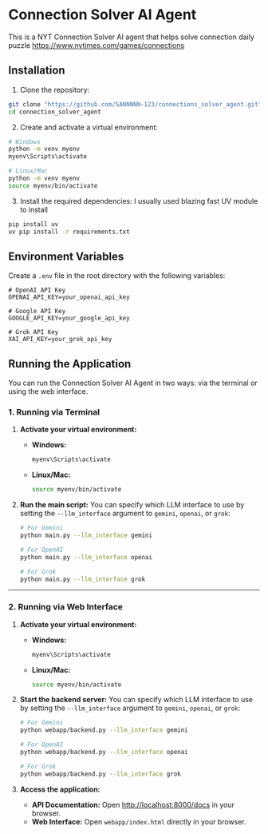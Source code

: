 # Connection Solver AI Agent

This is a NYT Connection Solver AI agent that helps solve connection daily puzzle
https://www.nytimes.com/games/connections


## Installation

1. Clone the repository:
```bash
git clone "https://github.com/SANNNNN-123/connections_solver_agent.git"
cd connection_solver_agent
```

2. Create and activate a virtual environment:
```bash
# Windows
python -m venv myenv
myenv\Scripts\activate

# Linux/Mac
python -m venv myenv
source myenv/bin/activate
```

3. Install the required dependencies:
I usually used blazing fast UV module to install
```bash
pip install uv
uv pip install -r requirements.txt
```

## Environment Variables

Create a `.env` file in the root directory with the following variables:

```env
# OpenAI API Key
OPENAI_API_KEY=your_openai_api_key

# Google API Key
GOOGLE_API_KEY=your_google_api_key

# Grok API Key
XAI_API_KEY=your_grok_api_key
```

## Running the Application

You can run the Connection Solver AI Agent in two ways: via the terminal or using the web interface.

### 1. Running via Terminal

1. **Activate your virtual environment:**
   - **Windows:**
     ```bash
     myenv\Scripts\activate
     ```
   - **Linux/Mac:**
     ```bash
     source myenv/bin/activate
     ```

2. **Run the main script:**
   You can specify which LLM interface to use by setting the `--llm_interface` argument to `gemini`, `openai`, or `grok`:
   ```bash
   # For Gemini
   python main.py --llm_interface gemini

   # For OpenAI
   python main.py --llm_interface openai

   # For Grok
   python main.py --llm_interface grok
   ```

---

### 2. Running via Web Interface

1. **Activate your virtual environment:**
   - **Windows:**
     ```bash
     myenv\Scripts\activate
     ```
   - **Linux/Mac:**
     ```bash
     source myenv/bin/activate
     ```

2. **Start the backend server:**
   You can specify which LLM interface to use by setting the `--llm_interface` argument to `gemini`, `openai`, or `grok`:
   ```bash
   # For Gemini
   python webapp/backend.py --llm_interface gemini

   # For OpenAI
   python webapp/backend.py --llm_interface openai

   # For Grok
   python webapp/backend.py --llm_interface grok
   ```

3. **Access the application:**
   - **API Documentation:** Open [http://localhost:8000/docs](http://localhost:8000/docs) in your browser.
   - **Web Interface:** Open `webapp/index.html` directly in your browser.


